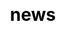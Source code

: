 ---
title: "news"

css: "scss/news.scss"

section1:
  title: News
  content: Welcome to KubeSphere Newsroom
  topImage: /images/news/news-top.jpg

section2:
  news:
    - title: 'KubeCon and CloudNativeCon Europe 2021 is coming! Welcome to join us!'
      description: KubeSphere team will bring a presentation at the Data on Kubernetes Day of KubeCon and CloudNativeCon Europe 2021.
      image: /images/news/kubecon-eu/kubecon-news-banner.png
      link: 'join-us-at-kubecon-eu-2021/'
    - title: 'Recap: KubeSphere & Friends 2020 Meetup'
      description: KubeSphere and Friends 2020 Meetup attracted more than 100 individual community members and honored guests to share their ideas and experiences on cloud-native and Kubernetes.
      image: /images/news/meetup-2020/Snip20210201_8.png
      link: 'kubesphere-meetup-2020/'
    - title: 'KubeSphere is Now Available as an AWS Quick Start'
      description: KubeSphere expands collaboration with Amazon Web Services to further accelerate the cloud-native technology transformation.
      image: https://ap3.qingstor.com/kubesphere-website/docs/kubesphere-aws.png
      link: 'kubesphere-available-on-aws-quickstart/'
    - title: 'KubeSphere and Cigo Cloud Partner on Providing Container Services and Building a Developer Community in Africa'
      description: KubeSphere and Cigo Cloud work to empower African users on the cloud and promote a local developer community.
      image: https://ap3.qingstor.com/kubesphere-website/docs/cigo-cloud.png
      link: 'kubesphere-cigo-partnership/'
    - title: 'KubeSphere 3.0.0 GA: Born for Hybrid Cloud Apps'
      description: That's a Killer! KubeSphere 3.0.0 is Now Generally Available!
      image: https://ap3.qingstor.com/kubesphere-website/docs/20200830101950.png
      link: 'kubesphere-3.0.0-ga-announcement/'
    - title: 'Bare-Metal Kubernetes Load Balancer Porter Included in CNCF Landscape'
      description: The CNCF accepted Porter, a load balancer meant for bare-metal Kubernetes clusters, in its Landscape. Porter uses BGP and ECMP to load balance traffic in self-hosted Kubernetes clusters.
      image: https://ap3.qingstor.com/kubesphere-website/docs/porter-deployment.png
      link: 'https://www.infoq.com/news/2020/07/porter-kubernetes-bare-metal/'
    - title: 'Spanish and Traditional Chinese Localization Available in KubeSphere Web Console'
      description: Geko and Turtle Chang contribute to the localization of Spanish and Traditional Chinese.
      image: https://ap3.qingstor.com/kubesphere-website/docs/KubeSphere-language-setting.png
      link: 'spanish-traditional-chinese-available/'
    - title: 'Embrace KubeSphere Spanish Community and European Market: Geko and KubeSphere Build Partnership'
      description: KubeSphere and Geko will work together for the same aspiration to deliver more for the wider open source community in China, Spain and beyond.
      image: https://pek3b.qingstor.com/kubesphere-docs/png/20200725083630.png
      link: 'kubesphere-geko-partnership/'
    - title: 'Radore and KubeSphere: Walk into the Future of Hybrid Cloud and Build Ecosystem Together'
      description: KubeSphere and Radore will work to build and promote both ecosystems as we embark on the journey to the era of hybrid cloud.
      image: https://ap3.qingstor.com/kubesphere-website/docs/Radore-KubeSphere-cooperation.jpeg
      link: 'kubesphere-radore-partnership/'
---